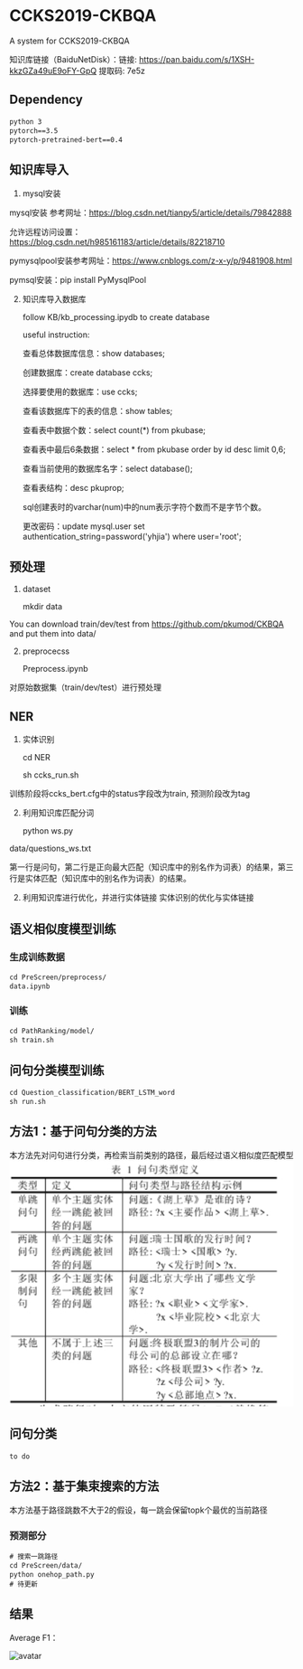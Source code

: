 # CCKS2019-CKBQA
A system for CCKS2019-CKBQA

知识库链接（BaiduNetDisk）：链接: https://pan.baidu.com/s/1XSH-kkzGZa49uE9oFY-GpQ 提取码: 7e5z

## Dependency
    python 3
    pytorch==3.5
    pytorch-pretrained-bert==0.4


## 知识库导入
1. mysql安装

mysql安装 参考网址：https://blog.csdn.net/tianpy5/article/details/79842888

允许远程访问设置：https://blog.csdn.net/h985161183/article/details/82218710

pymysqlpool安装参考网址：https://www.cnblogs.com/z-x-y/p/9481908.html

pymsql安装：pip install PyMysqlPool

2. 知识库导入数据库

    follow KB/kb_processing.ipydb to create database

    useful instruction:

    查看总体数据库信息：show databases;

    创建数据库：create database ccks;

    选择要使用的数据库：use ccks;

    查看该数据库下的表的信息：show tables;
    
    查看表中数据个数：select count(*) from pkubase;
    
    查看表中最后6条数据：select * from pkubase order by id desc limit 0,6;
    
    查看当前使用的数据库名字：select database();
    
    查看表结构：desc pkuprop;
    
    sql创建表时的varchar(num)中的num表示字符个数而不是字节个数。
    
    更改密码：update mysql.user set authentication_string=password('yhjia') where user='root';

## 预处理

1. dataset

    mkdir data

You can download train/dev/test from https://github.com/pkumod/CKBQA and put them into data/

2. preprocecss

    Preprocess.ipynb

对原始数据集（train/dev/test）进行预处理

## NER

1. 实体识别

    cd NER

    sh ccks_run.sh

训练阶段将ccks_bert.cfg中的status字段改为train, 预测阶段改为tag

2. 利用知识库匹配分词

    python ws.py

data/questions_ws.txt

第一行是问句，第二行是正向最大匹配（知识库中的别名作为词表）的结果，第三行是实体匹配（知识库中的别名作为词表）的结果。

2. 利用知识库进行优化，并进行实体链接
    实体识别的优化与实体链接

## 语义相似度模型训练

### 生成训练数据
    cd PreScreen/preprocess/
    data.ipynb

### 训练
    cd PathRanking/model/
    sh train.sh


## 问句分类模型训练
    cd Question_classification/BERT_LSTM_word
    sh run.sh


## 方法1：基于问句分类的方法
本方法先对问句进行分类，再检索当前类别的路径，最后经过语义相似度匹配模型
![问句类型](question_classes.png)
## 问句分类

    to do
## 方法2：基于集束搜索的方法

本方法基于路径跳数不大于2的假设，每一跳会保留topk个最优的当前路径

### 预测部分

    # 搜索一跳路径
    cd PreScreen/data/
    python onehop_path.py
    # 待更新

## 结果
Average F1：

![avatar](results.png)